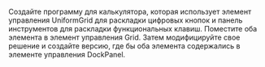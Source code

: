 Создайте программу для калькулятора, которая использует элемент управления UniformGrid для раскладки цифровых кнопок и панель инструментов для раскладки функциональных клавиш.
Поместите оба элемента в элемент управления Grid. Затем модифицируйте свое решение и создайте версию, где бы оба элемента содержались в элементе управления DockPanel.
